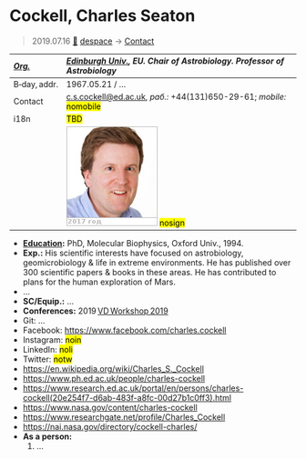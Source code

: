 # Cockell, Charles Seaton
> 2019.07.16 [🚀](../index/index.md) [despace](index.md) → [Contact](contact.md)

|*[Org.](contact.md)*|*[Edinburgh Univ.](zz_edinburgh_univ.md), EU. Chair of Astrobiology. Professor of Astrobiology*|
|:--|:--|
|B‑day, addr.|1967.05.21 / …|
|Contact|<c.s.cockell@ed.ac.uk>, *раб.:* +44(131)650-29-61; *mobile:* <mark>nomobile</mark>|
|i18n|<mark>TBD</mark>|
| |[![](f/contact/c/cockell1_photo_thumb.jpg)](f/contact/c/cockell1_photo.jpg) <mark>nosign</mark>|

   - **[Education](edu.md):** PhD, Molecular Biophysics, Oxford Univ., 1994.
   - **Exp.:** His scientific interests have focused on astrobiology, geomicrobiology & life in extreme environments. He has published over 300 scientific papers & books in these areas. He has contributed to plans for the human exploration of Mars.
   - …
   - **SC/Equip.:** …
   - **Conferences:** 2019 [VD Workshop 2019](vdws2019.md)
   - Git: …
   - Facebook: <https://www.facebook.com/charles.cockell>
   - Instagram: <mark>noin</mark>
   - LinkedIn: <mark>noli</mark>
   - Twitter: <mark>notw</mark>
   - <https://en.wikipedia.org/wiki/Charles_S._Cockell>
   - <https://www.ph.ed.ac.uk/people/charles-cockell>
   - <https://www.research.ed.ac.uk/portal/en/persons/charles-cockell(20e254f7-d6ab-483f-a8fc-00d27b1c0ff3).html>
   - <https://www.nasa.gov/content/charles-cockell>
   - <https://www.researchgate.net/profile/Charles_Cockell>
   - <https://nai.nasa.gov/directory/cockell-charles/>
   - **As a person:**
      1. …
